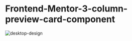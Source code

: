 # Frontend-Mentor-3-column-preview-card-component
![desktop-design](https://github.com/user-attachments/assets/17ffc028-3258-47f0-874b-4f0f3b199590)
